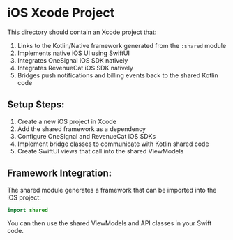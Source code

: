 # iOS Xcode Project

This directory should contain an Xcode project that:

1. Links to the Kotlin/Native framework generated from the `:shared` module
2. Implements native iOS UI using SwiftUI
3. Integrates OneSignal iOS SDK natively
4. Integrates RevenueCat iOS SDK natively
5. Bridges push notifications and billing events back to the shared Kotlin code

## Setup Steps:

1. Create a new iOS project in Xcode
2. Add the shared framework as a dependency
3. Configure OneSignal and RevenueCat iOS SDKs
4. Implement bridge classes to communicate with Kotlin shared code
5. Create SwiftUI views that call into the shared ViewModels

## Framework Integration:

The shared module generates a framework that can be imported into the iOS project:

```swift
import shared
```

You can then use the shared ViewModels and API classes in your Swift code.
